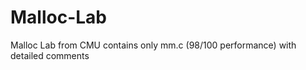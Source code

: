 Malloc-Lab
==========

Malloc Lab from CMU contains only mm.c (98/100 performance) with detailed comments
